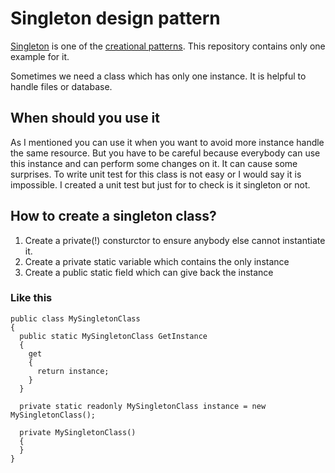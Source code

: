 # Singleton design pattern
[Singleton](https://en.wikipedia.org/wiki/Singleton_pattern) is one of the [creational patterns](https://en.wikipedia.org/wiki/Creational_pattern). This repository contains only one example for it.

Sometimes we need a class which has only one instance. It is helpful to handle files or database.

## When should you use it
As I mentioned you can use it when you want to avoid more instance handle the same resource.
But you have to be careful because everybody can use this instance and can perform some changes on it. It can cause some surprises.
To write unit test for this class is not easy or I would say it is impossible. I created a unit test but just for to check is it singleton or not.

## How to create a singleton class?
1. Create a private(!) consturctor to ensure anybody else cannot instantiate it.
2. Create a private static variable which contains the only instance
3. Create a public static field which can give back the instance

### Like this
    public class MySingletonClass
    {
      public static MySingletonClass GetInstance
      {
        get
        {
          return instance;
        }
      }

      private static readonly MySingletonClass instance = new MySingletonClass();

      private MySingletonClass()
      {
      }
    }
